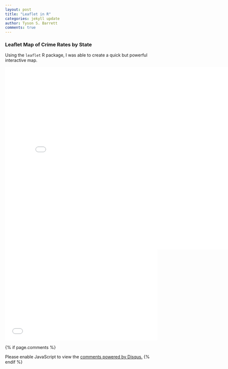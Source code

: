 ```yaml
---
layout: post
title: "Leaflet in R"
categories: jekyll update
author: Tyson S. Barrett
comments: true
---
```


### Leaflet Map of Crime Rates by State

Using the `leaflet` R package, I was able to create a quick but powerful interactive map.

<iframe src="//rstudio-pubs-static.s3.amazonaws.com/253454_7c0df8ea6d9844799af6ac9557cc7baa.html" style="border: none; width: 800px; height: 600px"></iframe>

<iframe src="//rstudio-pubs-static.s3.amazonaws.com/153761_476a1405f73f4c26a2fc6e5a4ede0384.html" style="border: none; width: 500px; height: 300px"></iframe>

{% if page.comments %} 
<div id="disqus_thread"></div>
<script>
    /**
     *  RECOMMENDED CONFIGURATION VARIABLES: EDIT AND UNCOMMENT THE SECTION BELOW TO INSERT DYNAMIC VALUES FROM YOUR PLATFORM OR CMS.
     *  LEARN WHY DEFINING THESE VARIABLES IS IMPORTANT: https://disqus.com/admin/universalcode/#configuration-variables
     */
    /*
    var disqus_config = function () {
        this.page.url = page.url;  // Replace PAGE_URL with your page's canonical URL variable
        this.page.identifier = page.identifer; // Replace PAGE_IDENTIFIER with your page's unique identifier variable
    };
    */
    (function() {  // DON'T EDIT BELOW THIS LINE
        var d = document, s = d.createElement('script');
        
        s.src = '//tysonstanley.disqus.com/embed.js';
        
        s.setAttribute('data-timestamp', +new Date());
        (d.head || d.body).appendChild(s);
    })();
</script>
<noscript>Please enable JavaScript to view the <a href="https://disqus.com/?ref_noscript" rel="nofollow">comments powered by Disqus.</a></noscript>
{% endif %}


